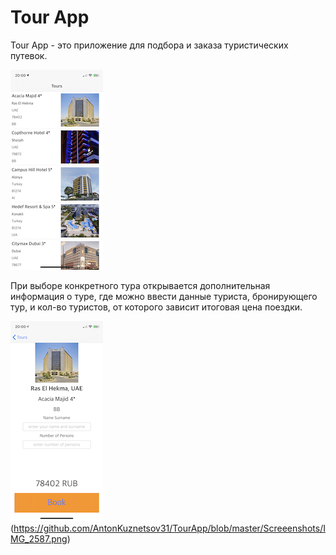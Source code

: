 **Tour App**
=====

Tour App - это приложение для подбора и заказа туристических путевок.

![Список](https://github.com/AntonKuznetsov31/TourApp/blob/master/Screeenshots/IMG_2584.png)

При выборе конкретного тура открывается дополнительная информация о туре, где можно ввести данные туриста, бронирующего тур, и кол-во туристов, от которого зависит итоговая цена поездки.

![Данные](https://github.com/AntonKuznetsov31/TourApp/blob/master/Screeenshots/IMG_2586.png)(https://github.com/AntonKuznetsov31/TourApp/blob/master/Screeenshots/IMG_2587.png)
